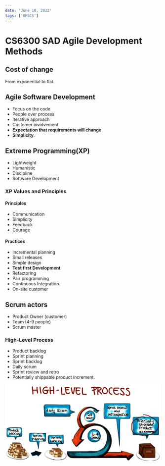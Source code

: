 ```yaml
---
date: 'June 10, 2022'
tags: ['OMSCS']
---
```

# CS6300 SAD Agile Development Methods

## Cost of change

From exponential to flat.

## Agile Software Development

* Focus on the code
* People over process
* Iterative approach
* Customer involvement
* **Expectation that requirements will change**
* **Simplicity**.

## Extreme Programming(XP)

* Lightweight
* Humanistic
* Discipline
* Software Development

### XP Values and Principles

#### Principles

* Communication
* Simplicity
* Feedback
* Courage

#### Practices

* Incremental planning
* Small releases
* Simple design
* **Test first Development**
* Refactoring
* Pair programming
* Continuous Integration.
* On-site customer

## Scrum actors

* Product Owner (customer)
* Team (4-9 people)
* Scrum master

### High-Level Process

* Product backlog
* Sprint planning
* Sprint backlog
* Daily scrum
* Sprint review and retro
* Potentially shippable product increment.

![High-Level-Process](./img/Agile-High-Level-Process.png)
